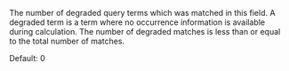 The number of degraded query terms which was matched in this field. A degraded term is a term where no occurrence information is available during calculation. The number of degraded matches is less than or equal to the total number of matches.

Default: 0